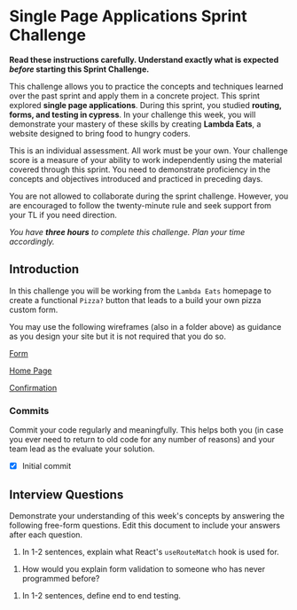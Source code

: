 # Single Page Applications Sprint Challenge

**Read these instructions carefully. Understand exactly what is expected _before_ starting this Sprint Challenge.**

This challenge allows you to practice the concepts and techniques learned over the past sprint and apply them in a concrete project. This sprint explored **single page applications**. During this sprint, you studied **routing, forms, and testing in cypress**. In your challenge this week, you will demonstrate your mastery of these skills by creating **Lambda Eats**, a website designed to bring food to hungry coders.

This is an individual assessment. All work must be your own. Your challenge score is a measure of your ability to work independently using the material covered through this sprint. You need to demonstrate proficiency in the concepts and objectives introduced and practiced in preceding days.

You are not allowed to collaborate during the sprint challenge. However, you are encouraged to follow the twenty-minute rule and seek support from your TL if you need direction.

_You have **three hours** to complete this challenge. Plan your time accordingly._

## Introduction

In this challenge you will be working from the `Lambda Eats` homepage to create a functional `Pizza?` button that leads to a build your own pizza custom form.

You may use the following wireframes (also in a folder above) as guidance as you design your site but it is not required that you do so.

[Form](https://tk-assets.lambdaschool.com/d43783ef-e6a8-4154-ba68-430e2275fddc_Form.png)

[Home Page](https://tk-assets.lambdaschool.com/ed737cf5-723e-428d-9b25-192143c8b71f_HomePage.png)

[Confirmation](https://tk-assets.lambdaschool.com/a0f43a34-9fab-4d2b-89f7-e23b22d32964_Pizza.gif)

### Commits

Commit your code regularly and meaningfully. This helps both you (in case you ever need to return to old code for any number of reasons) and your team lead as the evaluate your solution.

- [x] Initial commit

## Interview Questions

Demonstrate your understanding of this week's concepts by answering the following free-form questions. Edit this document to include your answers after each question.

1. In 1-2 sentences, explain what React's `useRouteMatch` hook is used for.
  <!--- useRouteMatch enables the ability to dynamically route to multiple URL's using one paramater without having to change the whole url. Instead of making redundant link or route paths, one hook can be created to match and alter the URL as it is called or referenced by different elements. --->

1. How would you explain form validation to someone who has never programmed before?
  <!--- Form validation is the process that is taken to ensure that the inputs or information that is created by a user matches the intended input purpose. A "Schema" or expectation for an input or interaction is created, the user input is created by the user, the code "validates" references this schema to see if it matches the expectations, and either allows the user to input the information or warns the user where and why the user's input information is incorrect.  ---> 

1. In 1-2 sentences, define end to end testing.
  <!--- E2E testing is the process of testing that requires an application to be tested completely or more thoroughly than static, unit or Integration testing. As it's name "End to End" implies, E2E tests from one end of an applications functionality to the other end. Looking at bugs, functions, and broader UI as a whole are giving the consumer the desired polished product that they are looking for.  >

## Instructions

### Task 1: Project Set Up

## - A
- [x] Create a forked copy of this project
- [x] Add your team lead as collaborator on Github
- [x] Clone your OWN version of the repository (Not Lambda's by mistake!)
- [x] Create a new branch: `git checkout -b <firstName-lastName>`
- [x] Implement the project on your newly created `<firstName-lastName>` branch, committing changes regularly
- [x] Push commits: `git push origin <firstName-lastName>`

## - B
- [x] Download dependencies
  - create-react-app
    - axios
    - yup
    - styled components
    - reactstrap bootstrap
    - cypress


### Task 2: Project Requirements

Your finished project must include all of the following requirements:

## A: Homepage
- [x] A homepage that has a "/" route and links to your form (button, nav bar, or any other type of link is acceptable)
  - home component
    - route

## B: Pizza Form
- [x] A form with a "/pizza" route
  - [x] Part 1 - Form:
    - pizza component
      - route
      - form
      - [x] A name text input field
      - [x] A dropdown for pizza size
      - [x] A checklist for toppings - at least 4 (hint: name each separately!)
      - [x] Text input for special instructions
      - [x] An Add to Order button that submits form and returns a database record of name, size, toppings and special instructions
  - [x] Part 2 - Functionality:
    - [x] Empty strings
    - [x] State
    - [x] Schema
      - [x] inputChange
      - [x] validateChange
      - [x] Submit


## C: Validation
- [x] Validation for name - name must be at least 2 characters

## D: Testing
- [x] Testing - Implement the following tests in Cypress:
  - [x] test that you can add text to the box
  - [x] test that you can select multiple toppings
  - [x] test that you can submit the form


In your solution, it is essential that you follow best practices and produce clean and professional results. You will be scored on your adherence to proper code style and good organization. Schedule time to review, refine, and assess your work and perform basic professional polishing including spell-checking and grammar-checking on your work. It is better to submit a challenge that meets MVP than one that attempts too much and does not.




### Task 3: Stretch Goals

After finishing your required elements, you can push your work further. These goals may or may not be things you have learned in this module but they build on the material you just studied. Time allowing, stretch your limits and see if you can deliver on the following optional goals:

- [ ] Toggle form component for gluten free crust
- [ ] Turn form element sections into nested routes
- [ ] Test more of the application with Cypress
- [ ] Build UI for the eventuality of a network error when POSTing the order
- [ ] Add functionality to your order button that it leads to a Congrats! Pizza is on it's way! page **and** returns a database record of the whole order

## FAQs

**How do I return a database record of the order?**

One of your goals is to return a database record of the order - for this you'll need to write a post request. For more detailed steps, use the below:

1. Create a new state
2. Post to [reqres](https://reqres.in/) with `axios`
3. Log data in console

## Submission format

Follow these steps for completing your project.

- [ ] Submit a pull request to merge `<firstName-lastName>` branch into the `main` branch (student's repo). **Please don't merge your own pull request**
- [ ] Add your team lead as a reviewer on the pull request
- [ ] Your team lead will count the project as complete after receiving your pull request
